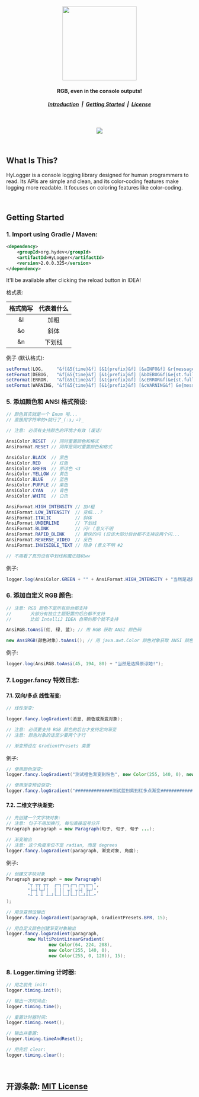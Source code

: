 <h1 align="center">
  <a href="#!">
    <img src="https://i.imgur.com/4dkZaN1.png" height="200">
  </a>
</h1>
<h4 align="center">
  RGB, even in the console outputs!
</h4>
<h5 align="center">
  <a href="#introduction">Introduction</a>&nbsp;&nbsp;|&nbsp;
  <a href="#development">Getting Started</a>&nbsp;&nbsp;|&nbsp;
  <a href="#license">License</a>
</h5>

<br>

<p align="center">
  <img src="https://i.imgur.com/TqgyUJt.png">
</p>

<br>

<a name="introduction"></a>
What Is This?
--------

HyLogger is a console logging library designed for human programmers to read. Its APIs are simple and clean, and its color-coding features make logging more readable. It focuses on coloring features like color-coding.


<br>

<a name="development"></a>
## Getting Started

### 1. Import using Gradle / Maven:

```xml
<dependency>
    <groupId>org.hydev</groupId>
    <artifactId>HyLogger</artifactId>
    <version>2.0.0.325</version>
</dependency>
```

It'll be available after clicking the reload button in IDEA!



格式表:

| 格式简写 | 代表着什么 |
| :------------: | :------------: |
| &l | 加粗 |
| &o | 斜体 |
| &n | 下划线 |

例子 (默认格式):

```java
setFormat(LOG,     "&f[&5{time}&f] [&1{prefix}&f] [&aINFO&f] &r{message}&r");
setFormat(DEBUG,   "&f[&5{time}&f] [&1{prefix}&f] [&bDEBUG&f(&e{st.full}&f)] &b{message}&r");
setFormat(ERROR,   "&f[&5{time}&f] [&1{prefix}&f] [&cERROR&f(&e{st.full}&f)] &c{message}&r");
setFormat(WARNING, "&f[&5{time}&f] [&1{prefix}&f] [&cWARNING&f] &e{message}&r");
```

### 5. 添加颜色和 ANSI 格式预设:

```java
// 颜色其实就是一个 Enum 啦...
// 直接用字符串的+就行了_(:з」∠)_

// 注意: 必须有支持颜色的环境才有效 (废话!

AnsiColor.RESET  // 同时重置颜色和格式
AnsiFormat.RESET // 同样是同时重置颜色和格式

AnsiColor.BLACK  // 黑色
AnsiColor.RED    // 红色
AnsiColor.GREEN  // 原谅色 <3
AnsiColor.YELLOW // 黄色
AnsiColor.BLUE   // 蓝色
AnsiColor.PURPLE // 紫色
AnsiColor.CYAN   // 青色
AnsiColor.WHITE  // 白色

AnsiFormat.HIGH_INTENSITY // 加♂粗
AnsiFormat.LOW_INTENSITY  // 变细...?
AnsiFormat.ITALIC         // 斜体
AnsiFormat.UNDERLINE      // 下划线
AnsiFormat.BLINK          // 闪! (意义不明
AnsiFormat.RAPID_BLINK    // 更快的闪 (应该大部分后台都不支持这两个闪...
AnsiFormat.REVERSE_VIDEO  // 反色
AnsiFormat.INVISIBLE_TEXT // 隐身 (意义不明 #2

// 不用看了真的没有中划线和魔法随机ww
```

例子:

```java
logger.log(AnsiColor.GREEN + "" + AnsiFormat.HIGH_INTENSITY + "当然是选择原谅她!");
```

### 6. 添加自定义 RGB 颜色:

```java
// 注意: RGB 颜色不是所有后台都支持
//       大部分有独立主题配置的后台都不支持
//       比如 IntelliJ IDEA 自带的那个就不支持

AnsiRGB.toAnsi(红, 绿, 蓝); // 用 RGB 获取 ANSI 颜色码

new AnsiRGB(颜色对象).toAnsi(); // 用 java.awt.Color 颜色对象获取 ANSI 颜色码
```

例子:

```java
logger.log(AnsiRGB.toAnsi(45, 194, 80) + "当然是选择原谅她!");
```

### 7. Logger.fancy 特效日志:

#### 7.1. 双向/多点 线性渐变:

```java
// 线性渐变:

logger.fancy.logGradient(消息, 颜色或渐变对象); 

// 注意: 必须要支持 RGB 颜色的后台才支持定向渐变
// 注意: 颜色对象的话至少要两个才行

// 渐变预设在 GradientPresets 类里
```

例子:

```java
// 使用颜色渐变:
logger.fancy.logGradient("测试橙色渐变到粉色", new Color(255, 140, 0), new Color(255, 0, 128)); 

// 使用渐变预设渐变:
logger.fancy.logGradient("##############测试蓝到紫到红多点渐变##############", GradientPresets.BPR);
```

#### 7.2. 二维文字块渐变:

```java
// 先创建一个文字块对象:
// 注意: 句子不用加换行, 每句直接逗号分开
Paragraph paragraph = new Paragraph(句子, 句子, 句子 ...);

// 渐变输出
// 注意: 这个角度单位不是 radian, 而是 degrees
logger.fancy.logGradient(paragraph, 渐变对象, 角度);
```

例子:

```java
// 创建文字块对象
Paragraph paragraph = new Paragraph(
        "┬ ┬┬ ┬┬  ┌─┐┌─┐┌─┐┌─┐┬─┐",
        "├─┤└┬┘│  │ ││ ┬│ ┬├┤ ├┬┘",
        "┴ ┴ ┴ ┴─┘└─┘└─┘└─┘└─┘┴└─"
);

// 用渐变预设输出
logger.fancy.logGradient(paragraph, GradientPresets.BPR, 15);

// 用自定义颜色创建渐变对象输出
logger.fancy.logGradient(paragraph, 
        new MultiPointLinearGradient(
                new Color(64, 224, 208), 
                new Color(255, 140, 0), 
                new Color(255, 0, 128)), 15);
```

### 8. Logger.timing 计时器:

```java
// 用之前先 init:
logger.timing.init();

// 输出一次时间点:
logger.timing.time();

// 重置计时器时间:
logger.timing.reset();

// 输出并重置:
logger.timing.timeAndReset();

// 用完后 clear:
logger.timing.clear();
```

<br>

<a name="license"></a>
开源条款: [MIT License](/LICENSE)
--------
